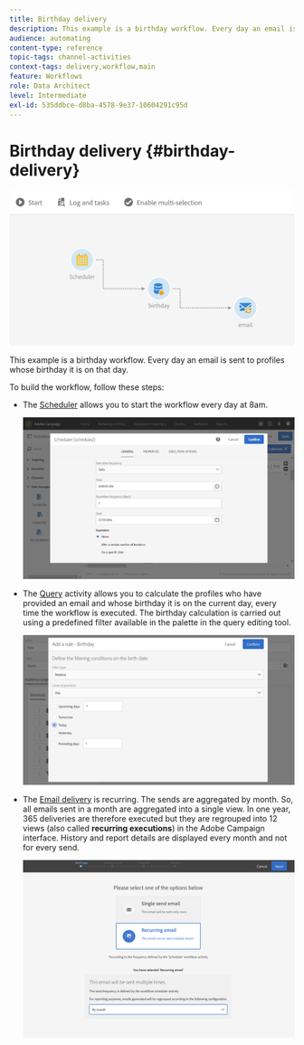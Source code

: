 ```yaml
---
title: Birthday delivery
description: This example is a birthday workflow. Every day an email is sent to profiles whose birthday it is on that day.
audience: automating
content-type: reference
topic-tags: channel-activities
context-tags: delivery,workflow,main
feature: Workflows
role: Data Architect
level: Intermediate
exl-id: 535ddbce-d8ba-4578-9e37-10604291c95d
---
```

# Birthday delivery {#birthday-delivery}

![](assets/wkf_delivery_example_1.png)

This example is a birthday workflow. Every day an email is sent to profiles whose birthday it is on that day.

To build the workflow, follow these steps:

* The [Scheduler](../../automating/using/scheduler.md) allows you to start the workflow every day at 8am.

  ![](assets/wkf_delivery_example_2.png)

* The [Query](../../automating/using/query.md) activity allows you to calculate the profiles who have provided an email and whose birthday it is on the current day, every time the workflow is executed. The birthday calculation is carried out using a predefined filter available in the palette in the query editing tool.

  ![](assets/wkf_delivery_example_3.png)

* The [Email delivery](../../automating/using/email-delivery.md) is recurring. The sends are aggregated by month. So, all emails sent in a month are aggregated into a single view. In one year, 365 deliveries are therefore executed but they are regrouped into 12 views (also called **recurring executions**) in the Adobe Campaign interface. History and report details are displayed every month and not for every send.

  ![](assets/wkf_delivery_example_4.png)
